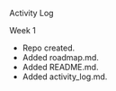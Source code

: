  Activity Log

 Week 1
- Repo created.
- Added roadmap.md.
- Added README.md.
- Added activity_log.md.
